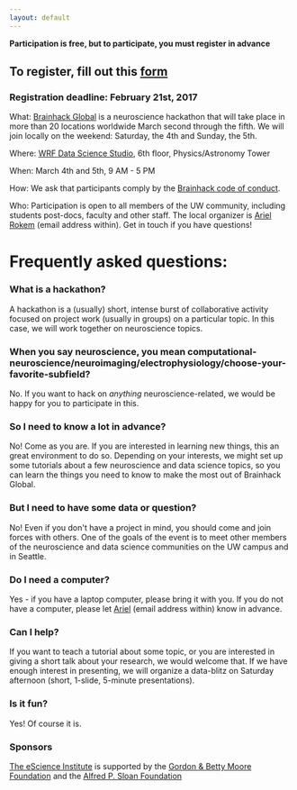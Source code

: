 ```yaml
---
layout: default
---
```


**Participation is free, but to participate, you must register in advance**

## To register, fill out this [form](https://goo.gl/forms/qy10TLbKQQdtwuQS2)

### Registration deadline: February 21st, 2017


What: [Brainhack Global](http://events.brainhack.org/global2017/) is a
neuroscience hackathon that will take place in more than 20 locations worldwide March second through the fifth. We will join locally on the weekend: Saturday, the 4th and Sunday, the 5th.

Where: [WRF Data Science Studio](http://escience.washington.edu/wrf-data-science-studio/), 6th floor, Physics/Astronomy Tower

When: March 4th and 5th, 9 AM - 5 PM

How: We ask that participants comply by the [Brainhack code of conduct](http://events.brainhack.org/global2017/codeofconduct.html).

Who: Participation is open to all members of the UW community, including
students post-docs, faculty and other staff. The local organizer is [Ariel Rokem](http://arokem.org/) (email address within). Get in touch if you have
questions!

# Frequently asked questions:

### What is a hackathon?

A hackathon is a (usually) short, intense burst of collaborative activity
focused on project work (usually in groups) on a particular topic. In this case, we will work together on neuroscience topics.

### When you say neuroscience, you mean computational-neuroscience/neuroimaging/electrophysiology/choose-your-favorite-subfield?

No. If you want to hack on *anything* neuroscience-related, we would be happy for you to participate in this.  

### So I need to know a lot in advance?

No! Come as you are. If you are interested in learning new things, this an great
environment to do so. Depending on your interests, we might set up some
tutorials about a few neuroscience and data science topics, so you can learn the
things you need to know to make the most out of Brainhack Global.

### But I need to have some data or question?

No! Even if you don't have a project in mind, you should come and join forces
with others. One of the goals of the event is to meet other members of the
neuroscience and data science communities on the UW campus and in Seattle.

### Do I need a computer?

Yes - if you have a laptop computer, please bring it with you. If you do not
have a computer, please let [Ariel](http://arokem.org) (email address within)
know in advance.

### Can I help?

If you want to teach a tutorial about some topic, or you are interested in
giving a short talk about your research, we would welcome that. If we have
enough interest in presenting, we will organize a data-blitz on Saturday
afternoon (short, 1-slide, 5-minute presentations).

### Is it fun?

Yes! Of course it is.

### Sponsors

[The eScience Institute](http://escience.washington.edu/) is supported by the [Gordon & Betty Moore Foundation](http://www.moore.org) and the [Alfred P. Sloan Foundation](http://sloan.org)
